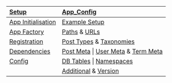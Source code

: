 | [Setup](setup)      |  [App_Config](app_config)          | 
| :------------- |:-------------|
 | [App Initialisation](setup#app-initialisation) | [Example Setup](app_config#example-setup)  |
 | [App Factory](app_factory)| [Paths](app_config#paths) & [URLs](app_config#urls)  |
 | [Registration](setup#) | [Post Types](app_config#post-types) & [Taxonomies](app_config#taxonomies) |
 | [Dependencies](setup#dependencies) | [Post Meta](app_config#post-meta) \| [User Meta](app_config#user-meta) & [Term Meta](app_config#term-meta)|
 | [Config](setup#config) | [DB Tables](app_config#db_tables) \| [Namespaces](app_config#namespaces) |
 | | [Additional](app_config#additional) & [Version](app_config#plugin)|
